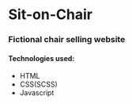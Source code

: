# Sit-on-Chair 
### Fictional chair selling website
#### Technologies used:
- HTML
- CSS(SCSS)
- Javascript
